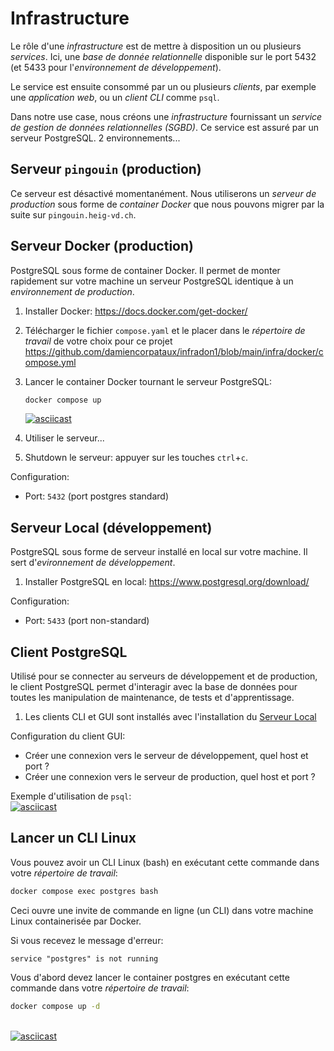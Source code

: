 Infrastructure
=

Le rôle d'une *infrastructure* est de mettre à disposition un ou plusieurs *services*. Ici, une *base de donnée relationnelle* disponible sur le port 5432 (et 5433 pour l'*environnement de développement*).

Le service est ensuite consommé par un ou plusieurs *clients*, par exemple une *application web*, ou un *client CLI* comme `psql`.

Dans notre use case, nous créons une *infrastructure* fournissant un *service de gestion de données relationnelles (SGBD)*. Ce service est assuré par un serveur PostgreSQL. 2 environnements...

Serveur `pingouin` (production)
-
Ce serveur est désactivé momentanément. Nous utiliserons un *serveur de production* sous forme de *container Docker* que nous pouvons migrer par la suite sur `pingouin.heig-vd.ch`.

Serveur Docker (production)
-
PostgreSQL sous forme de container Docker. Il permet de monter rapidement sur votre machine un serveur PostgreSQL identique à un *environnement de production*.

1. Installer Docker: https://docs.docker.com/get-docker/

1. Télécharger le fichier `compose.yaml` et le placer dans le *répertoire de travail* de votre choix pour ce projet
   https://github.com/damiencorpataux/infradon1/blob/main/infra/docker/compose.yml

1. Lancer le container Docker tournant le serveur PostgreSQL:
   ```sh
   docker compose up
   ```
   [![asciicast](https://asciinema.org/a/i6yDNrf01nTOXZH9Gk3aJ6RVF.svg)](https://asciinema.org/a/i6yDNrf01nTOXZH9Gk3aJ6RVF)

1. Utiliser le serveur...

1. Shutdown le serveur: appuyer sur les touches `ctrl`+`c`.

Configuration:
- Port: `5432` (port postgres standard)


Serveur Local (développement)
-
PostgreSQL sous forme de serveur installé en local sur votre machine. Il sert d'*evironnement de développement*.

1. Installer PostgreSQL en local: https://www.postgresql.org/download/

Configuration:
- Port: `5433` (port non-standard)


Client PostgreSQL
-
Utilisé pour se connecter au serveurs de développement et de production, le client PostgreSQL permet d'interagir avec la base de données pour toutes les manipulation de maintenance, de tests et d'apprentissage.

1. Les clients CLI et GUI sont installés avec l'installation du [Serveur Local](#serveur-local-développement)

Configuration du client GUI:
- Créer une connexion vers le serveur de développement, quel host et port ?
- Créer une connexion vers le serveur de production, quel host et port ?

Exemple d'utilisation de `psql`:
<br>[![asciicast](https://asciinema.org/a/v1RtQbVwJkiGylTLUhpGnFBkf.svg)](https://asciinema.org/a/v1RtQbVwJkiGylTLUhpGnFBkf)


Lancer un CLI Linux
-
Vous pouvez avoir un CLI Linux (bash) en exécutant cette commande dans votre *répertoire de travail*:
```sh
docker compose exec postgres bash
```
Ceci ouvre une invite de commande en ligne (un CLI) dans votre machine Linux containerisée par Docker.

Si vous recevez le message d'erreur:
```
service "postgres" is not running
```
Vous d'abord devez lancer le container postgres en exécutant cette commande dans votre *répertoire de travail*:
```sh
docker compose up -d
```

<br>[![asciicast](https://asciinema.org/a/Rir5OQ6SfiTiSb2MYSJr2rSl8.svg)](https://asciinema.org/a/Rir5OQ6SfiTiSb2MYSJr2rSl8)
